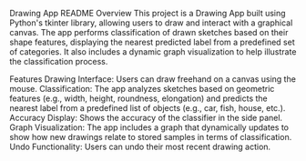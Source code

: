 Drawing App README
Overview
This project is a Drawing App built using Python's tkinter library, allowing users to draw and interact with a graphical canvas.
The app performs classification of drawn sketches based on their shape features,
displaying the nearest predicted label from a predefined set of categories. 
It also includes a dynamic graph visualization to help illustrate the classification process.

Features
Drawing Interface: Users can draw freehand on a canvas using the mouse.
Classification: The app analyzes sketches based on geometric features (e.g., width, height, roundness, elongation) 
and predicts the nearest label from a predefined list of objects (e.g., car, fish, house, etc.).
Accuracy Display: Shows the accuracy of the classifier in the side panel.
Graph Visualization: The app includes a graph that dynamically updates to show how new drawings relate to stored samples in terms of classification.
Undo Functionality: Users can undo their most recent drawing action.
